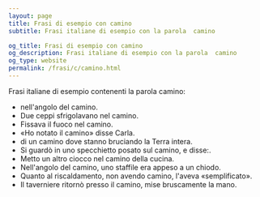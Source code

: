 ```yaml
---
layout: page
title: Frasi di esempio con camino 
subtitle: Frasi italiane di esempio con la parola  camino

og_title: Frasi di esempio con camino 
og_description: Frasi italiane di esempio con la parola  camino
og_type: website
permalink: /frasi/c/camino.html
---
```


Frasi italiane di esempio contenenti la parola camino:


- nell'angolo del camino.
- Due ceppi sfrigolavano nel camino.
- Fissava il fuoco nel camino.
- «Ho notato il camino» disse Carla.
- di un camino dove stanno bruciando la Terra intera.
- Si guardò in uno specchietto posato sul camino, e disse:.
- Metto un altro ciocco nel camino della cucina.
- Nell'angolo del camino, uno staffile era appeso a un chiodo.
- Quanto al riscaldamento, non avendo camino, l'aveva «semplificato».
- Il taverniere ritornò presso il camino, mise bruscamente la mano.
